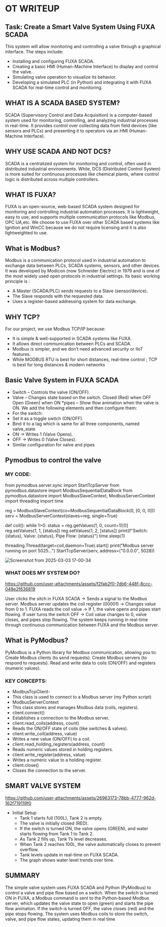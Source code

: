 # OT WRITEUP
## Task: Create a Smart Valve System Using FUXA SCADA
This system will allow monitoring and controlling a valve through a graphical interface. The steps include:
* Installing and configuring FUXA SCADA.
* Creating a basic HMI (Human-Machine Interface) to display and control the valve.
* Simulating valve operation to visualize its behavior.
* Developing a simulated PLC (in Python) and integrating it with FUXA SCADA for real-time control and monitoring.
## WHAT IS A SCADA BASED SYSTEM?
SCADA (Supervisory Control and Data Acquisition) is a computer-based system used for monitoring, controlling, 
and analyzing industrial processes in real-time. It provides control over collecting
data from field devices (like sensors and PLCs) and presenting it to operators via an HMI (Human-Machine Interface).
## WHY USE SCADA AND NOT DCS?
SCADA is a centralized system for monitoring and control, often used in distributed industrial environments.
While, DCS (Distributed Control System) is more suited for continuous processes like chemical plants, 
where control logic is distributed across multiple controllers.
## WHAT IS FUXA?
FUXA is an open-source, web-based SCADA system designed for monitoring and controlling industrial automation processes.
It is lightweight, easy to use, and supports multiple communication protocols like Modbus, OPC UA,etc. 
We choose to use FUXA over other SCADA based systems like Ignition and WinCC because we do not require licensing and 
it is also lightweighted to use.
## What is Modbus?
Modbus is a communication protocol used in industrial automation to exchange data between PLCs, SCADA systems, sensors, and other devices. It was developed by Modicon 
(now Schneider Electric) in 1979 and is one of the most widely used open protocols in industrial settings.
Its basic working principle is : 
* A Master (SCADA/PLC) sends requests to a Slave (sensor/device).
* The Slave responds with the requested data.
* Uses a register-based addressing system for data exchange.
## WHY TCP?
For our project, we use Modbus TCP/IP because:
* It is simple & well-supported in SCADA systems like FUXA.
* It allows direct communication between PLCs and SCADA.
* Modbus is simpler, and we don’t need advanced security or IIoT features.
* While MODBUS RTU is best for short distances, real-time control ; TCP is best for long distances & modern networks
## Basic Valve System in FUXA SCADA
* Switch – Controls the valve (ON/OFF).
* Valve – Changes state based on the switch.
Closed (Red) when OFF
Open (Green) when ON
*pipes – Show flow animation when the valve is ON.
We add the following elements and then configure them:
* For the switch:
* Set it as a toggle switch (ON/OFF).
* Bind it to a tag which is same for all three components, named valve_state
* ON → Writes 1 (Valve Opens).
* OFF → Writes 0 (Valve Closes).
* Similar configuration for valve and pipes
## Pymodbus to control the valve
### MY CODE:
from pymodbus.server.sync import StartTcpServer
from pymodbus.datastore import ModbusSequentialDataBlock
from pymodbus.datastore import ModbusSlaveContext, ModbusServerContext
import threading
import time

reg = ModbusSlaveContext(co=ModbusSequentialDataBlock(0, [0, 0, 0]))
serv = ModbusServerContext(slaves=reg, single=True)

def coil():
    while 1>0:
        status = reg.getValues(1, 0, count=1)[0] 
        reg.setValues(1, 1, [status])
        reg.setValues(1, 2, [status])
        print(f"Switch: {status}, Valve: {status}, Pipe Flow: {status}")
        time.sleep(1)


threading.Thread(target=coil,daemon=True).start()
print("Modbus server running on port 5025...")
StartTcpServer(serv, address=("0.0.0.0", 5028))

![Screenshot from 2025-03-03 17-00-34](https://github.com/user-attachments/assets/6f63f302-ed49-4952-9154-54c8a6d3155f)



### WHAT DOES MY SYSTEM DO?

https://github.com/user-attachments/assets/f2fab2f0-7db6-448f-8ccc-048e2f636819

User clicks the sitch in FUXA
SCADA → Sends a signal to the Modbus server.
Modbus server updates the coil register (00001) → Changes value from 0 to 1.
FUXA reads the coil value → If 1, the valve opens and pipes start flowing.
If user turns the switch OFF → Coil value changes to 0, valve closes, and pipes stop flowing.
The system keeps running in real-time through continuous communication between FUXA and the Modbus server.

## What is PyModbus?
PyModbus is a Python library for Modbus communication, allowing you to:
Create Modbus clients (to send requests).
Create Modbus servers (to respond to requests).
Read and write data to coils (ON/OFF) and registers (numeric values).
### KEY CONCEPTS:
* ModbusTcpClient-
* This class is used to connect to a Modbus server (my Python script)
* ModbusServerContext
* This class stores and manages Modbus data (coils, registers).
* client.connect()
* Establishes a connection to the Modbus server.
* client.read_coils(address, count)
* Reads the ON/OFF state of coils (like switches & valves).
* client.write_coil(address, value)
* Writes a new value (ON/OFF) to a coil.
* client.read_holding_registers(address, count)
* Reads numeric values stored in holding registers.
* client.write_register(address, value)
* Writes a numeric value to a holding register.
* client.close()
* Closes the connection to the server.
## SMART VALVE SYSTEM
https://github.com/user-attachments/assets/26963173-78bb-4777-962d-162f719119f0
* Initial Setup
    - Tank 1 starts full (100L), Tank 2 is empty.
    - The valve is initially closed (RED).
    - If the switch is turned ON, the valve opens (GREEN), and water starts flowing from Tank 1 to Tank 2.
    - As Tank 2 fills up, Tank 1’s level decreases.
    - When Tank 2 reaches 100L, the valve automatically closes to prevent overflow.
    -  Tank levels update in real-time on FUXA SCADA.
    - The graph shows water level trends over time.

## SUMMARY
The simple valve system uses FUXA SCADA and Python (PyModbus) to control a valve and pipe flow based on a switch. When the switch is turned ON in FUXA, a Modbus command is sent to the Python-based Modbus server, which updates the valve state to open (green) and starts the pipe flow animation. If the switch is turned OFF, the valve closes (red) and the pipe stops flowing. The system uses Modbus coils to store the switch, valve, and pipe flow states, updating them in real time

